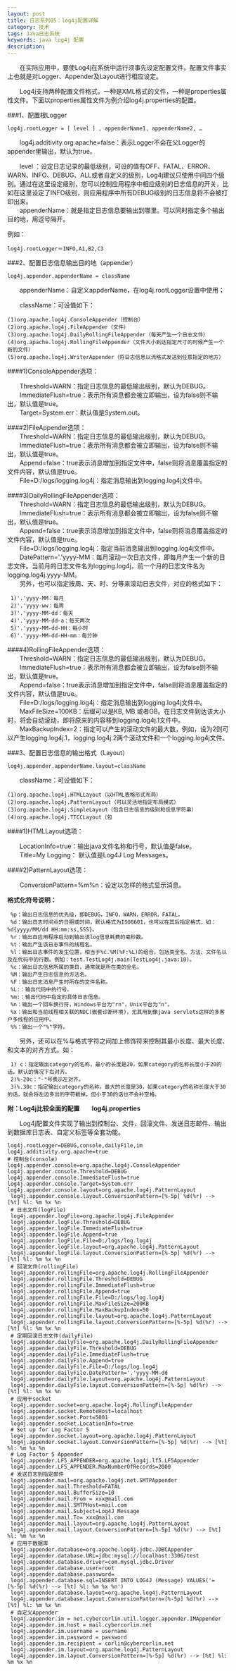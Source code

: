 ```yaml
---
layout: post
title: 日志系列05：log4j配置详解
category: 技术
tags: Java日志系统
keywords: java log4j 配置
description: 
---
```


　　在实际应用中，要使Log4j在系统中运行须事先设定配置文件。配置文件事实上也就是对Logger、Appender及Layout进行相应设定。

　　Log4j支持两种配置文件格式，一种是XML格式的文件，一种是properties属性文件。下面以properties属性文件为例介绍log4j.properties的配置。				
				
###1、配置根Logger			
				
	log4j.rootLogger = [ level ] , appenderName1, appenderName2, …				

　　log4j.additivity.org.apache=false：表示Logger不会在父Logger的appender里输出，默认为true。	
			
　　level ：设定日志记录的最低级别，可设的值有OFF、FATAL、ERROR、WARN、INFO、DEBUG、ALL或者自定义的级别，Log4j建议只使用中间四个级别。通过在这里设定级别，您可以控制应用程序中相应级别的日志信息的开关，比如在这里设定了INFO级别，则应用程序中所有DEBUG级别的日志信息将不会被打印出来。				
　　appenderName：就是指定日志信息要输出到哪里。可以同时指定多个输出目的地，用逗号隔开。		
		
例如：

	log4j.rootLogger＝INFO,A1,B2,C3				
			
###2、配置日志信息输出目的地（appender）				
			
	log4j.appender.appenderName = className				

　　appenderName：自定义appderName，在log4j.rootLogger设置中使用；				

　　className：可设值如下：		
		
	(1)org.apache.log4j.ConsoleAppender（控制台）				
	(2)org.apache.log4j.FileAppender（文件）				
	(3)org.apache.log4j.DailyRollingFileAppender（每天产生一个日志文件）				
	(4)org.apache.log4j.RollingFileAppender（文件大小到达指定尺寸的时候产生一个新的文件）				
	(5)org.apache.log4j.WriterAppender（将日志信息以流格式发送到任意指定的地方）	
			
####1)ConsoleAppender选项：

　　Threshold=WARN：指定日志信息的最低输出级别，默认为DEBUG。        
　　ImmediateFlush=true：表示所有消息都会被立即输出，设为false则不输出，默认值是true。              
　　Target=System.err：默认值是System.out。

####2)FileAppender选项：				
　　Threshold=WARN：指定日志信息的最低输出级别，默认为DEBUG。            
　　ImmediateFlush=true：表示所有消息都会被立即输出，设为false则不输出，默认值是true。                   
　　Append=false：true表示消息增加到指定文件中，false则将消息覆盖指定的文件内容，默认值是true。               
　　File=D:/logs/logging.log4j：指定消息输出到logging.log4j文件中。	

####3)DailyRollingFileAppender选项：				
　　Threshold=WARN：指定日志信息的最低输出级别，默认为DEBUG。              
　　ImmediateFlush=true：表示所有消息都会被立即输出，设为false则不输出，默认值是true。              
　　Append=false：true表示消息增加到指定文件中，false则将消息覆盖指定的文件内容，默认值是true。              
　　File=D:/logs/logging.log4j：指定当前消息输出到logging.log4j文件中。               
　　DatePattern='.'yyyy-MM：每月滚动一次日志文件，即每月产生一个新的日志文件。当前月的日志文件名为logging.log4j，前一个月的日志文件名为logging.log4j.yyyy-MM。           
　　另外，也可以指定按周、天、时、分等来滚动日志文件，对应的格式如下：

	 1)'.'yyyy-MM：每月				
	 2)'.'yyyy-ww：每周				
	 3)'.'yyyy-MM-dd：每天				
	 4)'.'yyyy-MM-dd-a：每天两次				
	 5)'.'yyyy-MM-dd-HH：每小时				
	 6)'.'yyyy-MM-dd-HH-mm：每分钟
				
####4)RollingFileAppender选项：				
　　Threshold=WARN：指定日志信息的最低输出级别，默认为DEBUG。             
　　ImmediateFlush=true：表示所有消息都会被立即输出，设为false则不输出，默认值是true。          
　　Append=false：true表示消息增加到指定文件中，false则将消息覆盖指定的文件内容，默认值是true。             
　　File=D:/logs/logging.log4j：指定消息输出到logging.log4j文件中。             
　　MaxFileSize=100KB：后缀可以是KB, MB 或者GB。在日志文件到达该大小时，将会自动滚动，即将原来的内容移到logging.log4j.1文件中。          
　　MaxBackupIndex=2：指定可以产生的滚动文件的最大数，例如，设为2则可以产生logging.log4j.1，logging.log4j.2两个滚动文件和一个logging.log4j文件。           
				
###3、配置日志信息的输出格式（Layout）				
				
	log4j.appender.appenderName.layout=className				
　　className：可设值如下：

	(1)org.apache.log4j.HTMLLayout（以HTML表格形式布局）				
	(2)org.apache.log4j.PatternLayout（可以灵活地指定布局模式）				
	(3)org.apache.log4j.SimpleLayout（包含日志信息的级别和信息字符串）				
	(4)org.apache.log4j.TTCCLayout（包
			
####1)HTMLLayout选项：

　　LocationInfo=true：输出java文件名称和行号，默认值是false。                 
　　Title=My Logging： 默认值是Log4J Log Messages。                 

####2)PatternLayout选项：

　　ConversionPattern=%m%n：设定以怎样的格式显示消息。              

**格式化符号说明：**

	 %p：输出日志信息的优先级，即DEBUG，INFO，WARN，ERROR，FATAL。				
	 %d：输出日志时间点的日期或时间，默认格式为ISO8601，也可以在其后指定格式，如：%d{yyyy/MM/dd HH:mm:ss,SSS}。				
	 %r：输出自应用程序启动到输出该log信息耗费的毫秒数。				
	 %t：输出产生该日志事件的线程名。				
	 %l：输出日志事件的发生位置，相当于%c.%M(%F:%L)的组合，包括类全名、方法、文件名以及在代码中的行数。例如：test.TestLog4j.main(TestLog4j.java:10)。				
	 %c：输出日志信息所属的类目，通常就是所在类的全名。				
	 %M：输出产生日志信息的方法名。				
	 %F：输出日志消息产生时所在的文件名称。				
	 %L:：输出代码中的行号。				
	 %m:：输出代码中指定的具体日志信息。				
	 %n：输出一个回车换行符，Windows平台为"rn"，Unix平台为"n"。				
	 %x：输出和当前线程相关联的NDC(嵌套诊断环境)，尤其用到像java servlets这样的多客户多线程的应用中。				
	 %%：输出一个"%"字符。

　　另外，还可以在%与格式字符之间加上修饰符来控制其最小长度、最大长度、和文本的对齐方式。如：

	 1) c：指定输出category的名称，最小的长度是20，如果category的名称长度小于20的话，默认的情况下右对齐。				
	 2)%-20c："-"号表示左对齐。				
	 3)%.30c：指定输出category的名称，最大的长度是30，如果category的名称长度大于30的话，就会将左边多出的字符截掉，但小于30的话也不会补空格。				
				
				
**附：Log4j比较全面的配置　　log4j.properties**

　　Log4j配置文件实现了输出到控制台、文件、回滚文件、发送日志邮件、输出到数据库日志表、自定义标签等全套功能。

	log4j.rootLogger=DEBUG,console,dailyFile,im				
	log4j.additivity.org.apache=true				
	# 控制台(console)				
	log4j.appender.console=org.apache.log4j.ConsoleAppender				
	log4j.appender.console.Threshold=DEBUG				
	log4j.appender.console.ImmediateFlush=true				
	log4j.appender.console.Target=System.err				
	log4j.appender.console.layout=org.apache.log4j.PatternLayout				
	 log4j.appender.console.layout.ConversionPattern=[%-5p] %d(%r) --> [%t] %l: %m %x %n				
	 # 日志文件(logFile)				
	 log4j.appender.logFile=org.apache.log4j.FileAppender				
	 log4j.appender.logFile.Threshold=DEBUG				
	 log4j.appender.logFile.ImmediateFlush=true				
	 log4j.appender.logFile.Append=true				
	 log4j.appender.logFile.File=D:/logs/log.log4j				
	 log4j.appender.logFile.layout=org.apache.log4j.PatternLayout				
	 log4j.appender.logFile.layout.ConversionPattern=[%-5p] %d(%r) --> [%t] %l: %m %x %n				
	 # 回滚文件(rollingFile)				
	 log4j.appender.rollingFile=org.apache.log4j.RollingFileAppender				
	 log4j.appender.rollingFile.Threshold=DEBUG				
	 log4j.appender.rollingFile.ImmediateFlush=true				
	 log4j.appender.rollingFile.Append=true				
	 log4j.appender.rollingFile.File=D:/logs/log.log4j				
	 log4j.appender.rollingFile.MaxFileSize=200KB				
	 log4j.appender.rollingFile.MaxBackupIndex=50				
	 log4j.appender.rollingFile.layout=org.apache.log4j.PatternLayout				
	 log4j.appender.rollingFile.layout.ConversionPattern=[%-5p] %d(%r) --> [%t] %l: %m %x %n				
	 # 定期回滚日志文件(dailyFile)				
	 log4j.appender.dailyFile=org.apache.log4j.DailyRollingFileAppender				
	 log4j.appender.dailyFile.Threshold=DEBUG				
	 log4j.appender.dailyFile.ImmediateFlush=true				
	 log4j.appender.dailyFile.Append=true				
	 log4j.appender.dailyFile.File=D:/logs/log.log4j				
	 log4j.appender.dailyFile.DatePattern='.'yyyy-MM-dd				
	 log4j.appender.dailyFile.layout=org.apache.log4j.PatternLayout				
	 log4j.appender.dailyFile.layout.ConversionPattern=[%-5p] %d(%r) --> [%t] %l: %m %x %n				
	 # 应用于socket				
	 log4j.appender.socket=org.apache.log4j.RollingFileAppender				
	 log4j.appender.socket.RemoteHost=localhost				
	 log4j.appender.socket.Port=5001				
	 log4j.appender.socket.LocationInfo=true				
	 # Set up for Log Factor 5				
	 log4j.appender.socket.layout=org.apache.log4j.PatternLayout				
	 log4j.appender.socket.layout.ConversionPattern=[%-5p] %d(%r) --> [%t] %l: %m %x %n				
	 # Log Factor 5 Appender				
	 log4j.appender.LF5_APPENDER=org.apache.log4j.lf5.LF5Appender				
	 log4j.appender.LF5_APPENDER.MaxNumberOfRecords=2000				
	 # 发送日志到指定邮件				
	 log4j.appender.mail=org.apache.log4j.net.SMTPAppender				
	 log4j.appender.mail.Threshold=FATAL				
	 log4j.appender.mail.BufferSize=10				
	 log4j.appender.mail.From = xxx@mail.com				
	 log4j.appender.mail.SMTPHost=mail.com				
	 log4j.appender.mail.Subject=Log4J Message				
	 log4j.appender.mail.To= xxx@mail.com				
	 log4j.appender.mail.layout=org.apache.log4j.PatternLayout				
	 log4j.appender.mail.layout.ConversionPattern=[%-5p] %d(%r) --> [%t] %l: %m %x %n				
	 # 应用于数据库				
	 log4j.appender.database=org.apache.log4j.jdbc.JDBCAppender				
	 log4j.appender.database.URL=jdbc:mysql://localhost:3306/test				
	 log4j.appender.database.driver=com.mysql.jdbc.Driver				
	 log4j.appender.database.user=root				
	 log4j.appender.database.password=				
	 log4j.appender.database.sql=INSERT INTO LOG4J (Message) VALUES('=[%-5p] %d(%r) --> [%t] %l: %m %x %n')				
	 log4j.appender.database.layout=org.apache.log4j.PatternLayout				
	 log4j.appender.database.layout.ConversionPattern=[%-5p] %d(%r) --> [%t] %l: %m %x %n				
	 # 自定义Appender				
	 log4j.appender.im = net.cybercorlin.util.logger.appender.IMAppender				
	 log4j.appender.im.host = mail.cybercorlin.net				
	 log4j.appender.im.username = username				
	 log4j.appender.im.password = password				
	 log4j.appender.im.recipient = corlin@cybercorlin.net				
	 log4j.appender.im.layout=org.apache.log4j.PatternLayout				
	 log4j.appender.im.layout.ConversionPattern=[%-5p] %d(%r) --> [%t] %l: %m %x %n				

